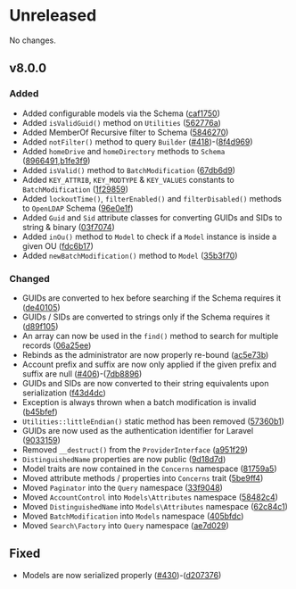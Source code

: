 # Unreleased

No changes.

## v8.0.0

### Added

- Added configurable models via the Schema ([caf1750](https://github.com/Adldap2/Adldap2/commit/caf17505f6eac609e028cc7763da468c9c59ca6a))
- Added `isValidGuid()` method on `Utilities` ([562776a](https://github.com/Adldap2/Adldap2/commit/562776a4a0a63fcb52c9d963bc52e91bbe70c9b2))
- Added MemberOf Recursive filter to Schema ([5846270](https://github.com/Adldap2/Adldap2/commit/584627088893a221ec43a785d1aa00f5a367a50d))
- Added `notFilter()` method to query `Builder` ([#418](https://github.com/Adldap2/Adldap2/issues/418))-([8f4d969](https://github.com/Adldap2/Adldap2/commit/8f4d9698afda27d99dbf0dca0c4643f367dbd7d4)) 
- Added `homeDrive` and `homeDirectory` methods to `Schema` ([8966491](https://github.com/Adldap2/Adldap2/commit/8966491507376430409d0847160450ce595323cd),[b1fe3f9](https://github.com/Adldap2/Adldap2/commit/b1fe3f9e2bbedf0fc9113d62e707808153d7b2f2))
- Added `isValid()` method to `BatchModification` ([67db6d9](https://github.com/Adldap2/Adldap2/commit/67db6d973b6b5147e4391fac4f6be024e97e2753))
- Added `KEY_ATTRIB`, `KEY_MODTYPE` & `KEY_VALUES` constants to `BatchModification` ([1f29859](https://github.com/Adldap2/Adldap2/commit/1f2985912df61d7a11e5f196ecbcc1f460383758))
- Added `lockoutTime()`, `filterEnabled()` and `filterDisabled()` methods to `OpenLDAP` Schema ([96e0e1f](https://github.com/Adldap2/Adldap2/commit/96e0e1fd8298bcfdefb002d71abf4a4fb06b83a6))
- Added `Guid` and `Sid` attribute classes for converting GUIDs and SIDs to string & binary ([03f7074](https://github.com/Adldap2/Adldap2/commit/03f7074d56af95ad69a17f2f77ee238c708a1841))
- Added `inOu()` method to `Model` to check if a `Model` instance is inside a given OU ([fdc6b17](https://github.com/Adldap2/Adldap2/commit/fdc6b177c630993cb541a72ae4f79d4cb581e459))
- Added `newBatchModification()` method to `Model` ([35b3f70](https://github.com/Adldap2/Adldap2/commit/35b3f70686bc23d72e94ecf5e6c349404b926097))

### Changed

- GUIDs are converted to hex before searching if the Schema requires it ([de40105](https://github.com/Adldap2/Adldap2/commit/de401055abf1d4311f087ac1bae2ed0048fcdb75))
- GUIDs / SIDs are converted to strings only if the Schema requires it ([d89f105](https://github.com/Adldap2/Adldap2/commit/d89f105f0335fd77b48f467449aa559c4e9169af))
- An array can now be used in the `find()` method to search for multiple records ([06a25ee](https://github.com/Adldap2/Adldap2/commit/06a25ee5501aebf457c42099788a8cf3293b2e39))
- Rebinds as the administrator are now properly re-bound ([ac5e73b](https://github.com/Adldap2/Adldap2/commit/ac5e73bfee16bba83a16e73523c39935f390c4a3))
- Account prefix and suffix are now only applied if the given prefix and suffix are null ([#406](https://github.com/Adldap2/Adldap2/issues/406))-([7db8896](https://github.com/Adldap2/Adldap2/commit/7db8896ea69516a258bd07f5d8cea50683bc1da5))
- GUIDs and SIDs are now converted to their string equivalents upon serialization ([f43d4dc](https://github.com/Adldap2/Adldap2/commit/f43d4dc504b06013b549144f28f1b9d791610b38))
- Exception is always thrown when a batch modification is invalid ([b45bfef](https://github.com/Adldap2/Adldap2/commit/b45bfeff4c4e3ae9b91e6499ff0c88d675923a03))
- `Utilities::littleEndian()` static method has been removed ([57360b1](https://github.com/Adldap2/Adldap2/commit/57360b10dcf57ae013a3688cb168e637b58ba587))
- GUIDs are now used as the authentication identifier for Laravel ([9033159](https://github.com/Adldap2/Adldap2/commit/90331598169de6ec5446917fefb6334fa72e4a47))
- Removed `__destruct()` from the `ProviderInterface` ([a951f29](https://github.com/Adldap2/Adldap2/commit/a951f29ceefeb47431e2147f1251f1383cdd3bc9))
- `DistinguishedName` properties are now public ([9d18d7d](https://github.com/Adldap2/Adldap2/commit/9d18d7d96ac9f6c00770572c1c2ae4fe2f49aa06))
- Model traits are now contained in the `Concerns` namespace ([81759a5](https://github.com/Adldap2/Adldap2/commit/81759a5e3b32cf5c9c4fa9658ddf84a19f0daa9e))
- Moved attribute methods / properties into `Concerns` trait ([5be9ff4](https://github.com/Adldap2/Adldap2/commit/5be9ff439cc6f3f1cdb6d85e15c94d109747b437))
- Moved `Paginator` into the `Query` namespace ([33f9048](https://github.com/Adldap2/Adldap2/commit/33f9048b77f811a64a3d8d6362589ba8b2348b3a))
- Moved `AccountControl` into `Models\Attributes` namespace ([58482c4](https://github.com/Adldap2/Adldap2/commit/58482c48fcab16e772953f1384ed86b52bc76e4c))
- Moved `DistinguishedName` into `Models\Attributes` namespace ([62c84c1](https://github.com/Adldap2/Adldap2/commit/62c84c1e3a1fc63a960c7f5122b3c6e0a5487b4b))
- Moved `BatchModification` into `Models` namespace ([405bfdc](https://github.com/Adldap2/Adldap2/commit/405bfdca57b4ace6e224bf9c0aae7187cbe67e9d))
- Moved `Search\Factory` into `Query` namespace ([ae7d029](https://github.com/Adldap2/Adldap2/commit/ae7d029d7ca4c236726c40e24c21b3794b77e7ae))

## Fixed

- Models are now serialized properly ([#430](https://github.com/Adldap2/Adldap2/issues/430))-([d207376](https://github.com/Adldap2/Adldap2/commit/d207376a004a5a83af33dc7584237fd6b5c57d6a))
